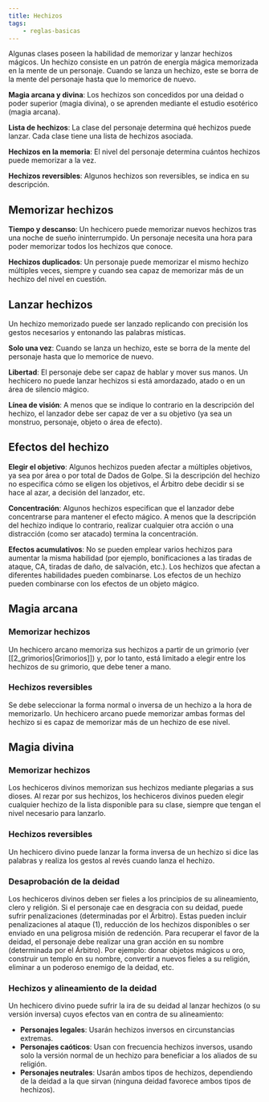 ```yaml
---
title: Hechizos
tags:
    - reglas-basicas
---
```


Algunas clases poseen la habilidad de memorizar y lanzar hechizos mágicos. Un hechizo consiste en un patrón de energía mágica memorizada en la mente de un personaje. Cuando se lanza un hechizo, este se borra de la mente del personaje hasta que lo memorice de nuevo.

**Magia arcana y divina**: Los hechizos son concedidos por una deidad o poder superior (magia divina), o se aprenden mediante el estudio esotérico (magia arcana).

**Lista de hechizos**: La clase del personaje determina qué hechizos puede lanzar. Cada clase tiene una lista de hechizos asociada.

**Hechizos en la memoria**: El nivel del personaje determina cuántos hechizos puede memorizar a la vez.

**Hechizos reversibles**: Algunos hechizos son reversibles, se indica en su descripción.

## Memorizar hechizos
**Tiempo y descanso**: Un hechicero puede memorizar nuevos hechizos tras una noche de sueño ininterrumpido. Un personaje necesita una hora para poder memorizar todos los hechizos que conoce.

**Hechizos duplicados**: Un personaje puede memorizar el mismo hechizo múltiples veces, siempre y cuando sea capaz de memorizar más de un hechizo del nivel en cuestión.

## Lanzar hechizos
Un hechizo memorizado puede ser lanzado replicando con precisión los gestos necesarios y entonando las palabras místicas.

**Solo una vez**: Cuando se lanza un hechizo, este se borra de la mente del personaje hasta que lo memorice de nuevo.

**Libertad**: El personaje debe ser capaz de hablar y mover sus manos. Un hechicero no puede lanzar hechizos si está amordazado, atado o en un área de silencio mágico.

**Línea de visión**: A menos que se indique lo contrario en la descripción del hechizo, el lanzador debe ser capaz de ver a su objetivo (ya sea un monstruo, personaje, objeto o área de efecto).

## Efectos del hechizo
**Elegir el objetivo**: Algunos hechizos pueden afectar a múltiples objetivos, ya sea por área o por total de Dados de Golpe. Si la descripción del hechizo no especifica cómo se eligen los objetivos, el Árbitro debe decidir si se hace al azar, a decisión del lanzador, etc.

**Concentración**: Algunos hechizos especifican que el lanzador debe concentrarse para mantener el efecto mágico. A menos que la descripción del hechizo indique lo contrario, realizar cualquier otra acción o una distracción (como ser atacado) termina la concentración.

**Efectos acumulativos**: No se pueden emplear varios hechizos para aumentar la misma habilidad (por ejemplo, bonificaciones a las tiradas de ataque, CA, tiradas de daño, de salvación, etc.). Los hechizos que afectan a diferentes habilidades pueden combinarse. Los efectos de un hechizo pueden combinarse con los efectos de un objeto mágico.

## Magia arcana
### Memorizar hechizos
Un hechicero arcano memoriza sus hechizos a partir de un grimorio (ver [[2_grimorios|Grimorios]]) y, por lo tanto, está limitado a elegir entre los hechizos de su grimorio, que debe tener a mano.

### Hechizos reversibles
Se debe seleccionar la forma normal o inversa de un hechizo a la hora de memorizarlo. Un hechicero arcano puede memorizar ambas formas del hechizo si es capaz de memorizar más de un hechizo de ese nivel.

## Magia divina
### Memorizar hechizos
Los hechiceros divinos memorizan sus hechizos mediante plegarias a sus dioses. Al rezar por sus hechizos, los hechiceros divinos pueden elegir cualquier hechizo de la lista disponible para su clase, siempre que tengan el nivel necesario para lanzarlo.

### Hechizos reversibles
Un hechicero divino puede lanzar la forma inversa de un hechizo si dice las palabras y realiza los gestos al revés cuando lanza el hechizo.

### Desaprobación de la deidad
Los hechiceros divinos deben ser fieles a los principios de su alineamiento, clero y religión. Si el personaje cae en desgracia con su deidad, puede sufrir penalizaciones (determinadas por el Árbitro). Estas pueden incluir penalizaciones al ataque (1), reducción de los hechizos disponibles o ser enviado en una peligrosa misión de redención. Para recuperar el favor de la deidad, el personaje debe realizar una gran acción en su nombre (determinada por el Árbitro). Por ejemplo: donar objetos mágicos u oro, construir un templo en su nombre, convertir a nuevos fieles a su religión, eliminar a un poderoso enemigo de la deidad, etc.

### Hechizos y alineamiento de la deidad
Un hechicero divino puede sufrir la ira de su deidad al lanzar hechizos (o su versión inversa) cuyos efectos van en contra de su alineamiento:

- **Personajes legales**: Usarán hechizos inversos en circunstancias extremas.
- **Personajes caóticos**: Usan con frecuencia hechizos inversos, usando solo la versión normal de un hechizo para beneficiar a los aliados de su religión.
- **Personajes neutrales**: Usarán ambos tipos de hechizos, dependiendo de la deidad a la que sirvan (ninguna deidad favorece ambos tipos de hechizos).
